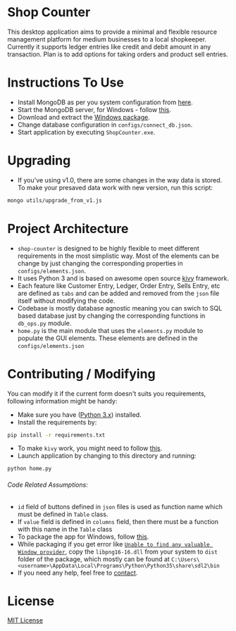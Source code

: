 # Shop Counter

This desktop application aims to provide a minimal and flexible resource management platform for medium businesses to a local shopkeeper.
Currently it supports ledger entries like credit and debit amount in any transaction.
Plan is to add options for taking orders and product sell entries.

# Instructions To Use

- Install MongoDB as per you system configuration from [here](https://www.mongodb.com/download-center#community).
- Start the MongoDB server, for Windows - follow [this](https://docs.mongodb.com/tutorials/install-mongodb-on-windows/).
- Download and extract the [Windows package](https://github.com/krsoninikhil/shop-counter/releases/download/v1.0/ShopCounter.zip).
- Change database configuration in `configs/connect_db.json`.
- Start application by executing `ShopCounter.exe`.

# Upgrading

- If you've using v1.0, there are some changes in the way data is stored. To 
make your presaved data work with new version, run this script:
```bash
mongo utils/upgrade_from_v1.js
```

# Project Architecture

- `shop-counter` is designed to be highly flexible to meet different
requirements in the most simplistic way. Most of the elements can be change by
just changing the corresponding properties in `configs/elements.json`.
- It uses Python 3 and is based on awesome open source [kivy](https://kivy.org) framework.
- Each feature like Customer Entry, Ledger, Order Entry, Sells Entry, etc are
defined as `tabs` and can be added and removed from the `json` file itself without modifying the code.
- Codebase is mostly database agnostic meaning you can swich to SQL based database just by changing the corresponding functions in `db_ops.py` module.
- `home.py` is the main module that uses the `elements.py` module to populate the
GUI elements. These elements are defined in the `configs/elements.json`

# Contributing / Modifying

You can modify it if the current form doesn't suits you requirements, following
information might be handy:
- Make sure you have ([Python 3.x](https://www.python.org/downloads/)) installed.
- Install the requirements by:
```bash
pip install -r requirements.txt
```
- To make `kivy` work, you might need to follow [this](https://kivy.org/docs/gettingstarted/installation.html).
- Launch application by changing to this directory and running:
```bash
python home.py
```

###### Code Related Assumptions:
- `id` field of buttons defined in `json` files is used as function name which
must be defined in `Table` class.
- If `value` field is defined in `columns` field, then there must be a function
with this name in the `Table` class
- To package the app for Windows, follow [this](https://kivy.org/docs/guide/packaging-windows.html).
- While packaging if you get error like [`Unable to find any valuable Window provider`](https://groups.google.com/forum/#!topic/kivy-users/W3dS534BqQI),
copy the `libpng16-16.dll` from your system to `dist` folder of the package,
which mostly can be found at `C:\Users\<username>\AppData\Local\Programs\Python\Python35\share\sdl2\bin`
- If you need any help, feel free to [contact](http://nikhilsoni.me/contact).

# License

[MIT License](https://nks.mit-license.org/)
